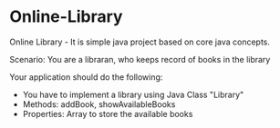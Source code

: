 # Online-Library
Online Library - It is simple java project based on core java concepts.

Scenario: You are a libraran, who keeps record of books in the library

Your application should do the following: 
- You have to implement a library using Java Class "Library"
- Methods: addBook, showAvailableBooks
- Properties: Array to store the available books
